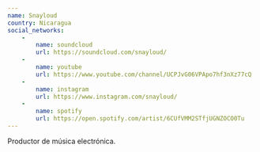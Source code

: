 ```yaml
---
name: Snayloud
country: Nicaragua
social_networks: 
    -
        name: soundcloud
        url: https://soundcloud.com/snayloud/
    -
        name: youtube
        url: https://www.youtube.com/channel/UCPJvG06VPApo7hf3nXz77cQ
    -
        name: instagram
        url: https://www.instagram.com/snayloud/
    -
        name: spotify
        url: https://open.spotify.com/artist/6CUfVMM2STfjUGNZOCO0Tu
---
```

Productor de música electrónica.